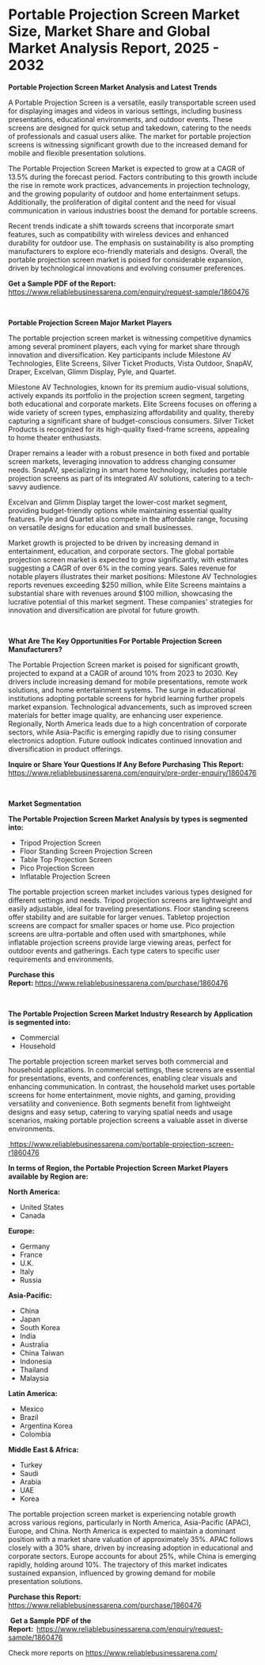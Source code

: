 <p><h1>Portable Projection Screen Market Size, Market Share and Global Market Analysis Report, 2025 - 2032</h1></p><p><strong>Portable Projection Screen Market Analysis and Latest Trends</strong></p>
<p><p>A Portable Projection Screen is a versatile, easily transportable screen used for displaying images and videos in various settings, including business presentations, educational environments, and outdoor events. These screens are designed for quick setup and takedown, catering to the needs of professionals and casual users alike. The market for portable projection screens is witnessing significant growth due to the increased demand for mobile and flexible presentation solutions. </p><p>The Portable Projection Screen Market is expected to grow at a CAGR of 13.5% during the forecast period. Factors contributing to this growth include the rise in remote work practices, advancements in projection technology, and the growing popularity of outdoor and home entertainment setups. Additionally, the proliferation of digital content and the need for visual communication in various industries boost the demand for portable screens. </p><p>Recent trends indicate a shift towards screens that incorporate smart features, such as compatibility with wireless devices and enhanced durability for outdoor use. The emphasis on sustainability is also prompting manufacturers to explore eco-friendly materials and designs. Overall, the portable projection screen market is poised for considerable expansion, driven by technological innovations and evolving consumer preferences.</p></p>
<p><strong>Get a Sample PDF of the Report:&nbsp;</strong> <a href="https://www.reliablebusinessarena.com/enquiry/request-sample/1860476?utm_campaign=3173&utm_medium=2&utm_source=Github&utm_content=ia&utm_term=11042025&utm_id=portable-projection-screen">https://www.reliablebusinessarena.com/enquiry/request-sample/1860476</a></p>
<p>&nbsp;</p>
<p><strong>Portable Projection Screen Major Market Players</strong></p>
<p><p>The portable projection screen market is witnessing competitive dynamics among several prominent players, each vying for market share through innovation and diversification. Key participants include Milestone AV Technologies, Elite Screens, Silver Ticket Products, Vista Outdoor, SnapAV, Draper, Excelvan, Glimm Display, Pyle, and Quartet.</p><p>Milestone AV Technologies, known for its premium audio-visual solutions, actively expands its portfolio in the projection screen segment, targeting both educational and corporate markets. Elite Screens focuses on offering a wide variety of screen types, emphasizing affordability and quality, thereby capturing a significant share of budget-conscious consumers. Silver Ticket Products is recognized for its high-quality fixed-frame screens, appealing to home theater enthusiasts.</p><p>Draper remains a leader with a robust presence in both fixed and portable screen markets, leveraging innovation to address changing consumer needs. SnapAV, specializing in smart home technology, includes portable projection screens as part of its integrated AV solutions, catering to a tech-savvy audience.</p><p>Excelvan and Glimm Display target the lower-cost market segment, providing budget-friendly options while maintaining essential quality features. Pyle and Quartet also compete in the affordable range, focusing on versatile designs for education and small businesses.</p><p>Market growth is projected to be driven by increasing demand in entertainment, education, and corporate sectors. The global portable projection screen market is expected to grow significantly, with estimates suggesting a CAGR of over 6% in the coming years. Sales revenue for notable players illustrates their market positions: Milestone AV Technologies reports revenues exceeding $250 million, while Elite Screens maintains a substantial share with revenues around $100 million, showcasing the lucrative potential of this market segment. These companies' strategies for innovation and diversification are pivotal for future growth.</p></p>
<p>&nbsp;</p>
<p><strong>What Are The Key Opportunities For Portable Projection Screen Manufacturers?</strong></p>
<p><p>The Portable Projection Screen market is poised for significant growth, projected to expand at a CAGR of around 10% from 2023 to 2030. Key drivers include increasing demand for mobile presentations, remote work solutions, and home entertainment systems. The surge in educational institutions adopting portable screens for hybrid learning further propels market expansion. Technological advancements, such as improved screen materials for better image quality, are enhancing user experience. Regionally, North America leads due to a high concentration of corporate sectors, while Asia-Pacific is emerging rapidly due to rising consumer electronics adoption. Future outlook indicates continued innovation and diversification in product offerings.</p></p>
<p><strong>Inquire or Share Your Questions If Any Before Purchasing This Report:</strong> <a href="https://www.reliablebusinessarena.com/enquiry/pre-order-enquiry/1860476?utm_campaign=3173&utm_medium=2&utm_source=Github&utm_content=ia&utm_term=11042025&utm_id=portable-projection-screen">https://www.reliablebusinessarena.com/enquiry/pre-order-enquiry/1860476</a></p>
<p>&nbsp;</p>
<p><strong>Market Segmentation</strong></p>
<p><strong>The Portable Projection Screen Market Analysis by types is segmented into:</strong></p>
<p><ul><li>Tripod Projection Screen</li><li>Floor Standing Screen Projection Screen</li><li>Table Top Projection Screen</li><li>Pico Projection Screen</li><li>Inflatable Projection Screen</li></ul></p>
<p><p>The portable projection screen market includes various types designed for different settings and needs. Tripod projection screens are lightweight and easily adjustable, ideal for traveling presentations. Floor standing screens offer stability and are suitable for larger venues. Tabletop projection screens are compact for smaller spaces or home use. Pico projection screens are ultra-portable and often used with smartphones, while inflatable projection screens provide large viewing areas, perfect for outdoor events and gatherings. Each type caters to specific user requirements and environments.</p></p>
<p><strong>Purchase this Report:&nbsp;</strong><a href="https://www.reliablebusinessarena.com/purchase/1860476?utm_campaign=3173&utm_medium=2&utm_source=Github&utm_content=ia&utm_term=11042025&utm_id=portable-projection-screen">https://www.reliablebusinessarena.com/purchase/1860476</a></p>
<p>&nbsp;</p>
<p><strong>The Portable Projection Screen Market Industry Research by Application is segmented into:</strong></p>
<p><ul><li>Commercial</li><li>Household</li></ul></p>
<p><p>The portable projection screen market serves both commercial and household applications. In commercial settings, these screens are essential for presentations, events, and conferences, enabling clear visuals and enhancing communication. In contrast, the household market uses portable screens for home entertainment, movie nights, and gaming, providing versatility and convenience. Both segments benefit from lightweight designs and easy setup, catering to varying spatial needs and usage scenarios, making portable projection screens a valuable asset in diverse environments.</p></p>
<p><a href="https://www.reliablebusinessarena.com/portable-projection-screen-r1860476?utm_campaign=3173&utm_medium=2&utm_source=Github&utm_content=ia&utm_term=11042025&utm_id=portable-projection-screen">&nbsp;https://www.reliablebusinessarena.com/portable-projection-screen-r1860476</a></p>
<p><strong>In terms of Region, the Portable Projection Screen Market Players available by Region are:</strong></p>
<p>
    <p> <strong> North America: </strong>
        <ul>
            <li>United States</li>
            <li>Canada</li>
        </ul>
        </p> 
    <p> <strong> Europe: </strong>
        <ul>
            <li>Germany</li>
            <li>France</li>
            <li>U.K.</li>
            <li>Italy</li>
            <li>Russia</li>
        </ul>
        </p> 
    <p> <strong> Asia-Pacific: </strong>
        <ul>
            <li>China</li>
            <li>Japan</li>
            <li>South Korea</li>
            <li>India</li>
            <li>Australia</li>
            <li>China Taiwan</li>
            <li>Indonesia</li>
            <li>Thailand</li>
            <li>Malaysia</li>
        </ul>
        </p> 
    <p> <strong> Latin America: </strong>
        <ul>
            <li>Mexico</li>
            <li>Brazil</li>
            <li>Argentina Korea</li>
            <li>Colombia</li>
        </ul>
        </p> 
    <p> <strong> Middle East & Africa: </strong>
        <ul>
            <li>Turkey</li>
            <li>Saudi</li>
            <li>Arabia</li>
            <li>UAE</li>
            <li>Korea</li>
        </ul>
    </p>
    </p>
<p><p>The portable projection screen market is experiencing notable growth across various regions, particularly in North America, Asia-Pacific (APAC), Europe, and China. North America is expected to maintain a dominant position with a market share valuation of approximately 35%. APAC follows closely with a 30% share, driven by increasing adoption in educational and corporate sectors. Europe accounts for about 25%, while China is emerging rapidly, holding around 10%. The trajectory of this market indicates sustained expansion, influenced by growing demand for mobile presentation solutions.</p></p>
<p><strong>Purchase this Report: </strong><a href="https://www.reliablebusinessarena.com/purchase/1860476?utm_campaign=3173&utm_medium=2&utm_source=Github&utm_content=ia&utm_term=11042025&utm_id=portable-projection-screen">https://www.reliablebusinessarena.com/purchase/1860476</a></p>
<p>&nbsp;<strong>Get a Sample PDF of the Report:&nbsp;&nbsp;</strong><a href="https://www.reliablebusinessarena.com/enquiry/request-sample/1860476?utm_campaign=3173&utm_medium=2&utm_source=Github&utm_content=ia&utm_term=11042025&utm_id=portable-projection-screen">https://www.reliablebusinessarena.com/enquiry/request-sample/1860476</a></p>
<p><strong></strong></p>
<p>Check more reports on <a href="https://www.reliablebusinessarena.com/?utm_campaign=3173&utm_medium=2&utm_source=Github&utm_content=ia&utm_term=11042025&utm_id=portable-projection-screen">https://www.reliablebusinessarena.com/</a></p>